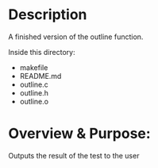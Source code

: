Description
======================
A finished version of the outline function.

Inside this directory:
- makefile
- README.md
- outline.c
- outline.h
- outline.o

Overview & Purpose:
======================
Outputs the result of the test to the user
